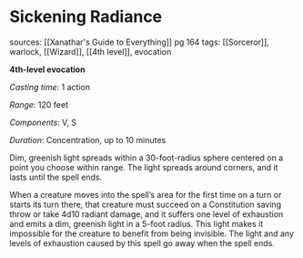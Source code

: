 # Sickening Radiance
sources: [[Xanathar's Guide to Everything]] pg 164
tags: [[Sorceror]], warlock, [[Wizard]], [[4th level]], evocation

**4th-level evocation**

*Casting time*: 1 action

*Range*: 120 feet

*Components*: V, S

*Duration*: Concentration, up to 10 minutes

Dim, greenish light spreads within a 30-foot-radius sphere centered on a point you choose within range. The light spreads around corners, and it lasts until the spell ends.

When a creature moves into the spell’s area for the first time on a turn or starts its turn there, that creature must succeed on a Constitution saving throw or take 4d10 radiant damage, and it suffers one level of exhaustion and emits a dim, greenish light in a 5-foot radius. This light makes it impossible for the creature to benefit from being invisible. The light and any levels of exhaustion caused by this spell go away when the spell ends.
